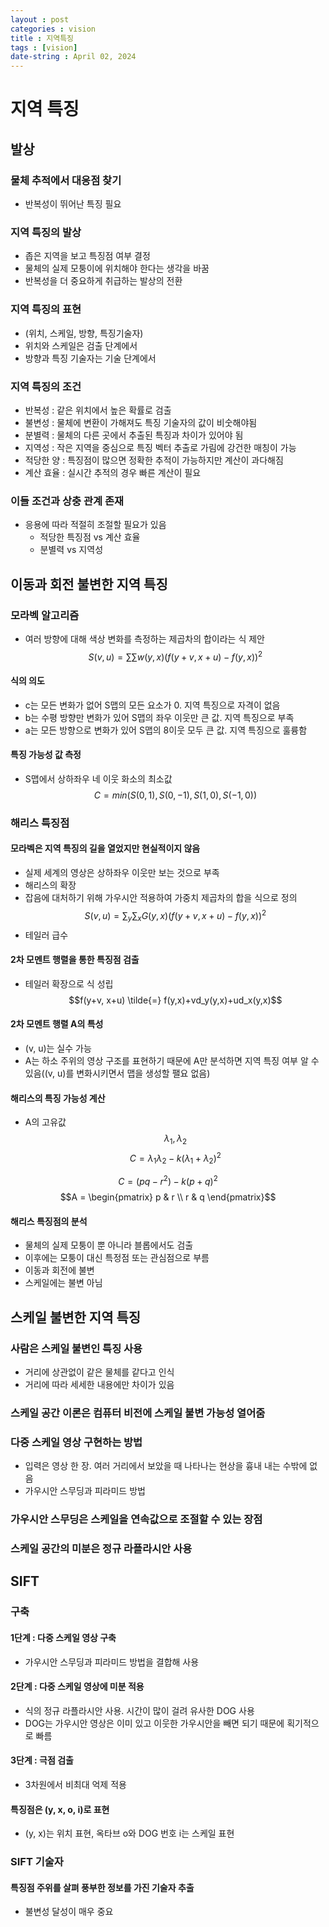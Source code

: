 ```yaml
---
layout : post
categories : vision
title : 지역특징
tags : [vision]
date-string : April 02, 2024
---
```


# 지역 특징

## 발상
### 물체 추적에서 대응점 찾기
- 반복성이 뛰어난 특징 필요

### 지역 특징의 발상
- 좁은 지역을 보고 특징점 여부 결정
- 물체의 실제 모퉁이에 위치해야 한다는 생각을 바꿈
- 반복성을 더 중요하게 취급하는 발상의 전환

### 지역 특징의 표현
- (위치, 스케일, 방향, 특징기술자)
- 위치와 스케일은 검출 단계에서
- 방향과 특징 기술자는 기술 단계에서

### 지역 특징의 조건
- 반복성 : 같은 위치에서 높은 확률로 검출
- 불변성 : 물체에 변환이 가해져도 특징 기술자의 값이 비숫해야됨
- 분별력 : 물체의 다른 곳에서 추출된 특징과 차이가 있어야 됨
- 지역성 : 작은 지역을 중심으로 특징 벡터 추출로 가림에 강건한 매칭이 가능
- 적당한 양 : 특징점이 많으면 정확한 추적이 가능하지만 계산이 과다해짐
- 계산 효율 : 실시간 추적의 경우 빠른 계산이 필요

### 이들 조건과 상충 관계 존재
- 응용에 따라 적절히 조절할 필요가 있음
  - 적당한 특징점 vs 계산 효율
  - 분별력 vs 지역성

## 이동과 회전 불변한 지역 특징

### 모라벡 알고리즘
- 여러 방향에 대해 색상 변화를 측정하는 제곱차의 합이라는 식 제안
$$S(v, u) = \sum\sum w(y, x)(f(y + v, x + u) - f(y, x))^2$$

#### 식의 의도
- c는 모든 변화가 없어 S맵의 모든 요소가 0. 지역 특징으로 자격이 없음
- b는 수평 방향만 변화가 있어 S맵의 좌우 이웃만 큰 값. 지역 특징으로 부족
- a는 모든 방향으로 변화가 있어 S맵의 8이웃 모두 큰 값. 지역 특징으로 훌륭함

#### 특징 가능성 값 측정
- S맵에서 상하좌우 네 이웃 화소의 최소값
$$C = min(S(0, 1), S(0, -1), S(1, 0), S(-1, 0))$$

### 해리스 특징점
#### 모라벡은 지역 특징의 길을 열었지만 현실적이지 않음
- 실제 세계의 영상은 상하좌우 이웃만 보는 것으로 부족
- 해리스의 확장
- 잡음에 대처하기 위해 가우시안 적용하여 가중치 제곱차의 합을 식으로 정의
$$S(v, u) = \sum_y \sum_x G(y, x)(f(y + v, x + u) - f(y, x))^2$$
- 테일러 급수

#### 2차 모멘트 행렬을 통한 특징점 검출
- 테일러 확장으로 식 성립
$$f(y+v, x+u) \tilde{=} f(y,x)+vd_y(y,x)+ud_x(y,x)$$

#### 2차 모멘트 행렬 A의 특성
- (v, u)는 실수 가능
- A는 하소 주위의 영상 구조를 표현하기 때문에 A만 분석하면 지역 특징 여부 알 수 있음((v, u)를 변화시키면서 맵을 생성할 팰요 없음)

#### 해리스의 특징 가능성 계산
- A의 고유값 $$\lambda_1, \lambda_2$$
$$C = \lambda_1 \lambda_2 - k(\lambda_1 + \lambda_2)^2$$

$$C = (pq - r^2)-k(p+q)^2$$
$$A = \begin{pmatrix}
        p & r \\
        r & q
        \end{pmatrix}$$

#### 해리스 특징점의 분석
- 물체의 실제 모퉁이 뿐 아니라 블롭에서도 검출
- 이후에는 모퉁이 대신 특정점 또는 관심점으로 부름
- 이동과 회전에 불변
- 스케일에는 불변 아님

## 스케일 불변한 지역 특징
### 사람은 스케일 불변인 특징 사용
- 거리에 상관없이 같은 물체를 같다고 인식
- 거리에 따라 세세한 내용에만 차이가 있음

### 스케일 공간 이론은 컴퓨터 비전에 스케일 불변 가능성 열어줌

### 다중 스케일 영상 구현하는 방법
- 입력은 영상 한 장. 여러 거리에서 보았을 때 나타나는 현상을 흉내 내는 수밖에 없음
- 가우시안 스무딩과 피라미드 방법

### 가우시안 스무딩은 스케일을 연속값으로 조절할 수 있는 장점

### 스케일 공간의 미분은 정규 라플라시안 사용

## SIFT

### 구축

#### 1단계 : 다중 스케일 영상 구축
- 가우시안 스무딩과 피라미드 방법을 결합해 사용

#### 2단계 : 다중 스케일 영상에 미분 적용
- 식의 정규 라플라시안 사용. 시간이 많이 걸려 유사한 DOG 사용
- DOG는 가우시안 영상은 이미 있고 이웃한 가우시안을 빼면 되기 때문에 획기적으로 빠름

#### 3단계 : 극점 검출
- 3차원에서 비최대 억제 적용

#### 특징점은 (y, x, o, i)로 표현
- (y, x)는 위치 표현, 옥타브 o와 DOG 번호 i는 스케일 표현

### SIFT 기술자

#### 특징점 주위를 살펴 풍부한 정보를 가진 기술자 추출
- 불변성 달성이 매우 중요